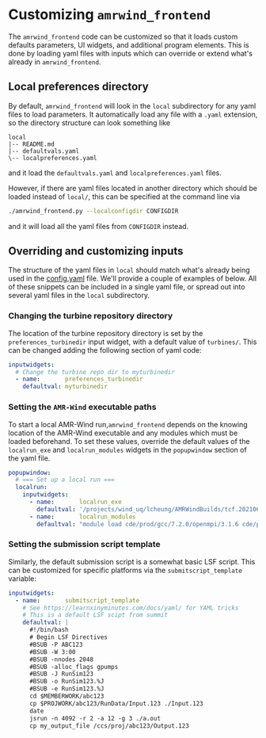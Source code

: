 # Customizing `amrwind_frontend`

The `amrwind_frontend` code can be customized so that it loads custom
defaults parameters, UI widgets, and additional program elements.
This is done by loading yaml files with inputs which can override or
extend what's already in `amrwind_frontend`.

## Local preferences directory

By default, `amrwind_frontend` will look in the `local` subdirectory
for any yaml files to load parameters.  It automatically load any file
with a `.yaml` extension, so the directory structure can look
something like

```
local
|-- README.md
|-- defaultvals.yaml
\-- localpreferences.yaml
```

and it load the `defaultvals.yaml` and `localpreferences.yaml` files.

However, if there are yaml files located in another directory which
should be loaded instead of `local/`, this can be specified at the
command line via

```bash
./amrwind_frontend.py --localconfigdir CONFIGDIR
```
and it will load all the yaml files from `CONFIGDIR` instead.

## Overriding and customizing inputs 

The structure of the yaml files in `local` should match what's already
being used in the [config.yaml](../config.yaml) file.  We'll provide a
couple of examples of below.  All of these snippets can be included in
a single yaml file, or spread out into several yaml files in the
`local` subdirectory.

### Changing the turbine repository directory

The location of the turbine repository directory is set by the
`preferences_turbinedir` input widget, with a default value of
`turbines/`.  This can be changed adding the following section of yaml
code:

```yaml
inputwidgets:
  # Change the turbine repo dir to myturbinedir
  - name:       preferences_turbinedir
    defaultval: myturbinedir
```

### Setting the `AMR-Wind` executable paths

To start a local AMR-Wind run,`amrwind_frontend` depends on the
knowing location of the AMR-Wind executable and any modules which must
be loaded beforehand.  To set these values, override the default
values of the `localrun_exe` and `localrun_modules` widgets in the
`popupwindow` section of the yaml file.

```yaml
popupwindow:
  # === Set up a local run ===
  localrun:
    inputwidgets:
      - name:       localrun_exe
        defaultval: '/projects/wind_uq/lcheung/AMRWindBuilds/tcf.20210610/amr-wind.lcheung/build/amr_wind'
      - name:       localrun_modules
        defaultval: "module load cde/prod/gcc/7.2.0/openmpi/3.1.6 cde/prod/gcc/7.2.0/hdf5 cde/prod/gcc/7.2.0/netcdf-c/4.7.3"
```

### Setting the submission script template

Similarly, the default submission script is a somewhat basic LSF
script. This can be customized for specific platforms via the
`submitscript_template` variable:

```yaml
inputwidgets:
  - name:       submitscript_template
    # See https://learnxinyminutes.com/docs/yaml/ for YAML tricks
    # This is a default LSF scipt from summit
    defaultval: |
      #!/bin/bash
      # Begin LSF Directives
      #BSUB -P ABC123
      #BSUB -W 3:00
      #BSUB -nnodes 2048
      #BSUB -alloc_flags gpumps
      #BSUB -J RunSim123
      #BSUB -o RunSim123.%J
      #BSUB -e RunSim123.%J
      cd $MEMBERWORK/abc123
      cp $PROJWORK/abc123/RunData/Input.123 ./Input.123
      date
      jsrun -n 4092 -r 2 -a 12 -g 3 ./a.out
      cp my_output_file /ccs/proj/abc123/Output.123
```
